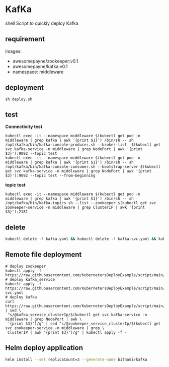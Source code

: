# KafKa

shell Script to quickly deploy Kafka

## requirement

images:

- awesomepayne/zookeeper:v0.1
- awesomepayne/kafka:v0.1
- namespace: middleware

## deployment

```shell
sh deploy.sh
```

## test

**Connectivity test**

```shell
kubectl exec -it --namespace middleware $(kubectl get pod -n middleware | grep kafka | awk '{print $1}') /bin/sh -- sh /opt/kafka/bin/kafka-console-producer.sh --broker-list  $(kubectl get svc kafka-service -n middleware | grep NodePort | awk '{print $3}'):9092 --topic test
kubectl exec -it --namespace middleware $(kubectl get pod -n middleware | grep kafka | awk '{print $1}') /bin/sh -- sh /opt/kafka/bin/kafka-console-consumer.sh --bootstrap-server $(kubectl get svc kafka-service -n middleware | grep NodePort | awk '{print $3}'):9092 --topic test --from-beginning
```

**topic test**

```shell
kubectl exec -it --namespace middleware $(kubectl get pod -n middleware | grep kafka | awk '{print $1}') /bin/sh -- sh /opt/kafka/bin/kafka-topics.sh --list --zookeeper $(kubectl get svc zookeeper-service -n middleware | grep ClusterIP | awk '{print $3}'):2181
```

## delete

```bash
kubectl delete -f kafka.yaml && kubectl delete -f kafka-svc.yaml && kubectl delete -f zookeeper.yaml
```

## Remote file deployment

```shell
# deploy zookeeper
kubeclt apply -f https://raw.githubusercontent.com/KubernetersDeployExample/script/main/Middleware/Kafka/zookeeper.yaml
# deploy kafka_service
kubeclt apply -f https://raw.githubusercontent.com/KubernetersDeployExample/script/main/Middleware/Kafka/kafka-svc.yaml
# deploy kafka
curl https://raw.githubusercontent.com/KubernetersDeployExample/script/main/Middleware/Kafka/kafka.yaml | sed \
 "s/@kafka_service_clusterIp/$(kubectl get svc kafka-service -n middleware | grep NodePort | awk \
 '{print $3}')/g" | sed "s/@zookeeper_service_clusterIp/$(kubectl get svc zookeeper-service -n middleware | grep \
 ClusterIP | awk '{print $3}')/g" | kubectl apply -f -
```

## Helm deploy application

```bash
helm install --set replicaCount=3 --generate-name bitnami/kafka
```